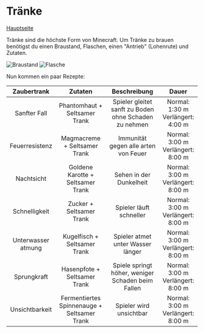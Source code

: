 # Tränke
 
 [Hauptseite](README.md)
 
 Tränke sind die höchste Form von Minecraft.
 Um Tränke zu brauen benötigst du einen Braustand, Flaschen, einen "Antrieb" (Lohenrute) und Zutaten.

 ![Braustand](https://www.minecraftcrafting.info/imgs/craft_brewingstand.png)
 ![Flasche](https://www.minecraftcrafting.info/imgs/craft_glassbottle.png)
 
 Nun kommen ein paar Rezepte:
 

| Zaubertrank   | Zutaten       | Beschreibung  | Dauer         |
|:-------------:|:-------------:|:-------------:|:-------------:|
| Sanfter Fall  | Phantomhaut + Seltsamer Trank| Spieler gleitet sanft zu Boden ohne Schaden zu nehmen|Normal: 1:30 m <br> Verlängert: 4:00 m|
|Feuerresistenz|Magmacreme + Seltsamer Trank|Immunität gegen alle arten von Feuer|Normal: 3:00 m <br> Verlängert: 8:00 m|
|Nachtsicht|Goldene Karotte + Seltsamer Trank|Sehen in der Dunkelheit|Normal: 3:00 m<br>Verlängert: 8:00 m|              
|Schnelligkeit|Zucker + Seltsamer Trank|Spieler läuft schneller|Normal: 3:00 m<br>Verlängert: 8:00 m|
|Unterwasser<wbr>atmung|Kugelfisch + Seltsamer Trank|Spieler atmet unter Wasser länger|Normal: 3:00 m<br>Verlängert: 8:00 m|
|Sprungkraft|Hasenpfote + Seltsamer Trank|Spiele springt höher, weniger Schaden beim Fallen|Normal: 3:00 m<br>Verlängert: 8:00 m|
|Unsichtbarkeit|Fermentiertes Spinnenauge + Seltsamer Trank|Spieler wird unsichtbar|Normal: 3:00 m<br>Verlängert: 8:00 m|
